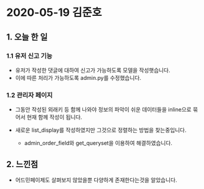 # 2020-05-19 김준호

## 1. 오늘 한 일

### 1.1 유저 신고 기능

- 유저가 작성한 댓글에 대하여 신고가 가능하도록 모델을 작성햇습니다.
- 이에 따른 처리가 가능하도록 admin.py를 수정했습니다.



### 1.2 관리자 페이지

- 그동안 작성된 외래키 등 함께 나와야 정보의 파악이 쉬운 데이터들을 inline으로 묶어서 현재 함께 작성이 됩니다.

- 새로운 list_display를 작성하였지만 그것으로 정렬하는 방법을 찾는중입니다.
  - admin_order_field와  get_queryset을 이용하여 해결하였습니다.



## 2. 느낀점

- 어드민페이제도 살펴보지 않았을뿐 다양하게 존재한다는것을 알았습니다.
